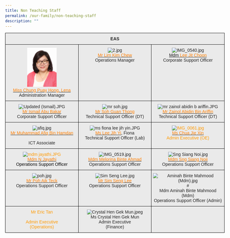 ```yaml
---
title: Non Teaching Staff
permalink: /our-family/non-teaching-staff
description: ""
---
```

<style type="text/css">
.tg  {border-collapse:collapse;border-spacing:0;}
.tg td{border-color:black;border-style:solid;border-width:1px;font-family:Arial, sans-serif;font-size:14px;
  overflow:hidden;padding:10px 5px;word-break:normal;}
.tg th{border-color:black;border-style:solid;border-width:1px;font-family:Arial, sans-serif;font-size:14px;
  font-weight:normal;overflow:hidden;padding:10px 5px;word-break:normal;}
.tg .tg-n4qt{background-color:#EAEAEA;color:#222;font-weight:bold;text-align:center;vertical-align:top}
.tg .tg-ii8k{background-color:#EAEAEA;color:#222;text-align:center;vertical-align:top}
.tg .tg-grxz{background-color:#EAEAEA;color:#F90;text-align:center;vertical-align:top}
</style>
<table class="tg" style="undefined;table-layout: fixed; width: 708px">
<colgroup>
<col style="width: 236px">
<col style="width: 236px">
<col style="width: 236px">
</colgroup>
<thead>
  <tr>
    <th class="tg-n4qt" colspan="3">EAS</th>
  </tr>
</thead>
<tbody>
  <tr>
    <td class="tg-ii8k"><img src="/images/miss%20lena%20chung.jpeg" alt="miss lena chung.JPG" width="95" height="126"><br><a href="mailto:Lena_CHUNG@schools.gov.sg" target="_blank" rel="noopener noreferrer"><span style="text-decoration:none;color:#FF7E00">Miss Chung Puay Hong, Lena </span></a><br><span style="background-color:#EAEAEA">Administration Manager</span></td>
    <td class="tg-ii8k"><img src="https://christchurchsec.moe.edu.sg/qql/slot/u533/our%20family/non-teaching%20staff/EAS/2.jpg" alt="2.jpg" width="91" height="117"><br><a href="mailto:lim_kim_chew@moe.edu.sg" target="_blank" rel="noopener noreferrer"><span style="color:#FF7E00">Mr Lim Kim Chew</span></a><br>Operations Manager</td>
    <td class="tg-ii8k"><img src="https://christchurchsec.moe.edu.sg/qql/slot/u533/our%20family/non-teaching%20staff/EAS/2019/IMG_0540.jpg" alt="IMG_0540.jpg" width="94" height="125"><br><a href="mailto:Lee_Jit_Choon@moe.edu.sg" target="_blank" rel="noopener noreferrer">Mdm </a><a href="mailto:Lee_Jit_Choon@moe.edu.sg" target="_blank" rel="noopener noreferrer"><span style="color:#FF7E00">Lee Jit Choon</span></a><br><span style="color:#222">Corporate Support Officer </span></td>
  </tr>
  <tr>
    <td class="tg-ii8k"><img src="https://christchurchsec.moe.edu.sg/qql/slot/u533/our%20family/non-teaching%20staff/external_staff/2019/Updated%20(Ismail).JPG" alt="Updated (Ismail).JPG" width="94" height="128"><br><a href="mailto:ismail_abu_bakar@schools.gov.sg" target="_blank" rel="noopener noreferrer"><span style="text-decoration:none;color:#FF7E00">Mr Ismail Abu Bakar</span></a><br><span style="color:#222">Corporate Support Officer</span></td>
    <td class="tg-ii8k"><img src="https://christchurchsec.moe.edu.sg/qql/slot/u533/our%20family/non-teaching%20staff/EAS/mr%20soh.jpg" alt="mr soh.jpg" width="93" height="114"><br><a href="mailto:soh_guan_thong@moe.edu.sg" target="_blank" rel="noopener noreferrer"><span style="text-decoration:none;color:#FF7E00">M</span></a><a href="mailto:soh_guan_thong@moe.edu.sg" target="_blank" rel="noopener noreferrer"><span style="color:#FF7E00">r Soh Guan Thong </span></a>  <br>Technical Support Officer (DT) <span style="color:#222;background-color:#EAEAEA"> </span></td>
    <td class="tg-ii8k"><img src="https://christchurchsec.moe.edu.sg/qql/slot/u533/our%20family/non-teaching%20staff/external_staff/mr%20zainol%20abidin%20b%20ariffin.JPG" alt="mr zainol abidin b ariffin.JPG" width="93" height="122"><br><a href="mailto:zainol_abidin_ariffin@moe.edu.sg" target="_blank" rel="noopener noreferrer"><span style="text-decoration:none;color:#FF7E00">Mr Zainol Abidin Bin Ariffin </span></a><br>Technical Support Officer (DT)</td>
  </tr>
  <tr>
    <td class="tg-ii8k"><img src="https://christchurchsec.moe.edu.sg/qql/slot/u533/our%20family/non-teaching%20staff/EAS/afiq.jpg" alt="afiq.jpg" width="94" height="116"><br><a href="mailto:muhammad_afiq_hamdan@schools.gov.sg" target="_blank" rel="noopener noreferrer"><span style="color:#FF7E00">Mr Muhammad Afiq Bin Hamdan</span></a> <br><br>ICT Associate</td>
    <td class="tg-ii8k"><img src="https://christchurchsec.moe.edu.sg/qql/slot/u690/Staff/ms%20fiona%20lee%20jih%20yin.JPG" alt="ms fiona lee jih yin.JPG" width="88" height="115"><br><a href="mailto:fiona_lee_jih_yin@moe.edu.sg" target="_blank" rel="noopener noreferrer"><span style="text-decoration:none;color:#FF7E00">Ms Lee Jih Yi</span></a>, Fiona<br>Technical Support Officer (Lab)</td>
    <td class="tg-grxz"><img src="https://christchurchsec.moe.edu.sg/qql/slot/u533/our%20family/non-teaching%20staff/EAS/2019/IMG_0061.jpg" alt="IMG_0061.jpg" width="95" height="126"><br><a href="mailto:chua_jie_xin@schools.gov.sg" target="_blank" rel="noopener noreferrer"><span style="text-decoration:none;color:#FF7E00">Ms Chua Jie Xin</span></a><br>Admin Executive (OE)</td>
  </tr>
  <tr>
    <td class="tg-grxz"><img src="https://christchurchsec.moe.edu.sg/qql/slot/u533/our%20family/non-teaching%20staff/EAS/mdm%20jayathi.JPG" alt="mdm jayathi.JPG" width="91" height="121"><br><a href="mailto:n_jayathi@moe.edu.sg" target="_blank" rel="noopener noreferrer"><span style="text-decoration:none;color:#FF7E00">Mdm N Jayathi</span></a><br><span style="color:#000">Operations Support Officer</span></td>
    <td class="tg-ii8k"><img src="https://christchurchsec.moe.edu.sg/qql/slot/u533/our%20family/non-teaching%20staff/EAS/2019/IMG_0519.jpg" alt="IMG_0519.jpg" width="90" height="119"><br><a href="mailto:melorina_ahmad@moe.edu.sg" target="_blank" rel="noopener noreferrer"><span style="text-decoration:none;color:#FF7E00">Mdm Melorina Binte Ahmad</span></a><br><span style="color:#222;background-color:#EAEAEA">Operations Support Officer  </span></td>
    <td class="tg-ii8k"><img src="https://christchurchsec.moe.edu.sg/qql/slot/u533/our%20family/non-teaching%20staff/EAS/Sng%20Siang%20Noi.jpg" alt="Sng Siang Noi.jpg" width="94" height="124"><br><a href="mailto:sng_siang_noi@moe.edu.sg" target="_blank" rel="noopener noreferrer"><span style="color:#FF7E00">Mdm Sng Siang Noii</span></a><br>Operations Support Officer </td>
  </tr>
  <tr>
    <td class="tg-ii8k"><img src="https://christchurchsec.moe.edu.sg/qql/slot/u690/Staff/poh.jpg" alt="poh.jpg" width="93" height="124"><br><a href="mailto:poh_aik_teck@moe.edu.sg" target="_blank" rel="noopener noreferrer"><span style="text-decoration:none;color:#FF7E00">Mr Poh Aik Teck</span></a><a href="mailto:poh_aik_teck@moe.edu.sg" target="_blank" rel="noopener noreferrer"> </a> <br><span style="color:#222;background-color:#EAEAEA">Operations Support Officer   </span></td>
    <td class="tg-ii8k"><img src="https://christchurchsec.moe.edu.sg/qql/slot/u533/our%20family/non-teaching%20staff/EAS/Sim%20Seng%20Lee.jpg" alt="Sim Seng Lee.jpg" width="93" height="123"><br><a href="mailto:sim_seng_lee@moe.edu.sg" target="_blank" rel="noopener noreferrer"><span style="color:#FF7E00">Mr Sim Seng Lee</span></a><br>Operations Support Officer <br></td>
    <td class="tg-ii8k"><img src="https://christchurchsec.moe.edu.sg/qql/slot/u533/our%20family/non-teaching%20staff/EAS/2019/Aminah%20Binte%20Mahmood%20(Mdm).jpg" alt="Aminah Binte Mahmood (Mdm).jpg" width="96" height="127"># <br>Mdm Aminah Binte Mahmood (Mdm)<br>Operations Support Officer (Admin)<br></td>
  </tr>
  <tr>
    <td class="tg-grxz"><span style="color:#F90">Mr Eric Tan</span><br><br>Admin Executive<br>(Operations)<br></td>
    <td class="tg-ii8k"><img src="https://christchurchsec.moe.edu.sg/qql/slot/u533/our%20family/non-teaching%20staff/EAS/2022/Crystal%20Hen%20Gek%20Mun.jpeg" alt="Crystal Hen Gek Mun.jpeg" width="94" height="120"><br>Ms Crystal Hen Gek Mun<br>Admin Executive<br>(Finance)</td>
    <td class="tg-ii8k"></td>
  </tr>
</tbody>
</table>